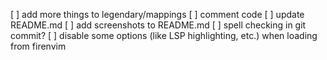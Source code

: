 [ ] add more things to legendary/mappings
[ ] comment code
[ ] update README.md
[ ] add screenshots to README.md
[ ] spell checking in git commit?
[ ] disable some options (like LSP highlighting, etc.) when loading from firenvim
